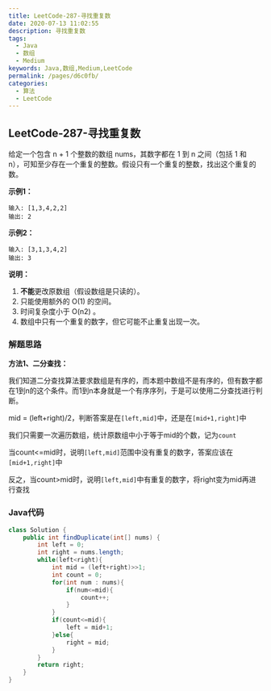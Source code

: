 ```yaml
---
title: LeetCode-287-寻找重复数
date: 2020-07-13 11:02:55
description: 寻找重复数
tags: 
  - Java
  - 数组
  - Medium
keywords: Java,数组,Medium,LeetCode
permalink: /pages/d6c0fb/
categories: 
  - 算法
  - LeetCode
---
```


## LeetCode-287-寻找重复数

给定一个包含 n + 1 个整数的数组 nums，其数字都在 1 到 n 之间（包括 1 和 n），可知至少存在一个重复的整数。假设只有一个重复的整数，找出这个重复的数。

<!--more-->

**示例1：**

```
输入: [1,3,4,2,2]
输出: 2
```

**示例2：**

```
输入: [3,1,3,4,2]
输出: 3
```

**说明：**

1. **不能**更改原数组（假设数组是只读的）。
2. 只能使用额外的 O(1) 的空间。
3. 时间复杂度小于 O(n2) 。
4. 数组中只有一个重复的数字，但它可能不止重复出现一次。

### 解题思路

**方法1、二分查找：**

我们知道二分查找算法要求数组是有序的，而本题中数组不是有序的，但有数字都在1到n的这个条件。而1到n本身就是一个有序序列，于是可以使用二分查找进行判断。

mid = (left+right)/2，判断答案是在`[left,mid]`中，还是在`[mid+1,right]`中

我们只需要一次遍历数组，统计原数组中小于等于mid的个数，记为`count`

当count<=mid时，说明`[left,mid]`范围中没有重复的数字，答案应该在`[mid+1,right]`中

反之，当count>mid时，说明`[left,mid]`中有重复的数字，将right变为mid再进行查找

### Java代码


```java
class Solution {
    public int findDuplicate(int[] nums) {
        int left = 0;
        int right = nums.length;
        while(left<right){
            int mid = (left+right)>>1;
            int count = 0;
            for(int num : nums){
                if(num<=mid){
                    count++;
                }
            }
            if(count<=mid){
                left = mid+1;
            }else{
                right = mid;
            }
        }
        return right;
    }
}
```



